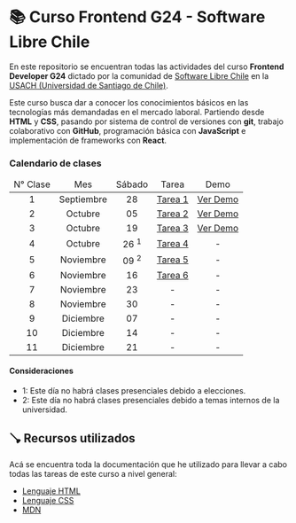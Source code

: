 # 📚 Curso Frontend G24 - Software Libre Chile

En este repositorio se encuentran todas las actividades del curso **Frontend Developer G24** dictado por la comunidad de [Software Libre Chile](https://www.softwarelibrechile.cl/) en la [USACH (Universidad de Santiago de Chile)](https://www.usach.cl/).

Este curso busca dar a conocer los conocimientos básicos en las tecnologías más demandadas en el mercado laboral. Partiendo desde **HTML** y **CSS**, pasando por sistema de control de versiones con **git**, trabajo colaborativo con **GitHub**, programación básica con **JavaScript** e implementación de frameworks con **React**.

### Calendario de clases

<table align="center">
  <thead>
    <tr>
      <td align="center">N° Clase</td>
      <td align="center">Mes</td>
      <td align="center">Sábado</td>
      <td align="center">Tarea</td>
      <td align="center">Demo</td>
    </tr>
  </thead>
  <tbody>
    <tr>
      <td align="center">1</td>
      <td align="center">Septiembre</td>
      <td align="center">28</td>
      <td align="center"><a href="/tareas/tarea-01/">Tarea 1</a></td>
      <td align="center"><a href="https://odracirdev.github.io/curso-g24/tareas/tarea-01/index.html">Ver Demo</a></td>
    </tr>
    <tr>
      <td align="center">2</td>
      <td align="center">Octubre</td>
      <td align="center">05</td>
      <td align="center"><a href="/tareas/tarea-02/">Tarea 2</a></td>
      <td align="center"><a href="https://odracirdev.github.io/curso-g24/tareas/tarea-02/index.html">Ver Demo</a></td>
    </tr>
    <tr>
      <td align="center">3</td>
      <td align="center">Octubre</td>
      <td align="center">19</td>
      <td align="center"><a href="/tareas/tarea-03/">Tarea 3</a></td>
      <td align="center"><a href="https://odracirdev.github.io/curso-g24/tareas/tarea-03/index.html">Ver Demo</a></td>
    </tr>
    <tr>
      <td align="center">4</td>
      <td align="center">Octubre</td>
      <td align="center">26 <sup>1</sup></td>
      <td align="center"><a href="https://github.com/odracirdev/landing-banco-falabella">Tarea 4</a></td>
      <td align="center">-</td>
    </tr>
    <tr>
      <td align="center">5</td>
      <td align="center">Noviembre</td>
      <td align="center">09 <sup>2</sup></td>
      <td align="center"><a href="/tareas/tarea-05/">Tarea 5</a></td>
      <td align="center">-</td>
    </tr>
    <tr>
      <td align="center">6</td>
      <td align="center">Noviembre</td>
      <td align="center">16</td>
      <td align="center"><a href="/tareas/tarea-06/">Tarea 6</a></td>
      <td align="center">-</td>
    </tr>
    <tr>
      <td align="center">7</td>
      <td align="center">Noviembre</td>
      <td align="center">23</td>
      <td align="center">-</td>
      <td align="center">-</td>
    </tr>
    <tr>
      <td align="center">8</td>
      <td align="center">Noviembre</td>
      <td align="center">30</td>
      <td align="center">-</td>
      <td align="center">-</td>
    </tr>
    <tr>
      <td align="center">9</td>
      <td align="center">Diciembre</td>
      <td align="center">07</td>
      <td align="center">-</td>
      <td align="center">-</td>
    </tr>
    <tr>
      <td align="center">10</td>
      <td align="center">Diciembre</td>
      <td align="center">14</td>
      <td align="center">-</td>
      <td align="center">-</td>
    </tr>
    <tr>
      <td align="center">11</td>
      <td align="center">Diciembre</td>
      <td align="center">21</td>
      <td align="center">-</td>
      <td align="center">-</td>
    </tr>
  </tbody>
</table>

#### Consideraciones

- 1: Este día no habrá clases presenciales debido a elecciones.
- 2: Este día no habrá clases presenciales debido a temas internos de la universidad.

## 🪠 Recursos utilizados

Acá se encuentra toda la documentación que he utilizado para llevar a cabo todas las tareas de este curso a nivel general:

- [Lenguaje HTML](https://lenguajehtml.com/html)
- [Lenguaje CSS](https://lenguajehtml.com/html)
- [MDN](https://developer.mozilla.org/es/docs/Learn)
